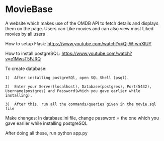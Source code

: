# MovieBase
A website which makes use of the OMDB API to fetch details and displays them on the page. Users can Like movies and can also view most Liked movies by all users


How to setup Flask: https://www.youtube.com/watch?v=QjtW-wnXlUY

How to install postgreSQL: https://www.youtube.com/watch?v=e1MwsT5FJRQ

To create database:
```
1)  After installing postgreSQl, open SQL Shell (psql).

2)  Enter your Server(localhost), Database(postgres), Port(5432), Username(postgres) and Password(which you gave earlier while installing).

3)  After this, run all the commands/queries given in the movie.sql file
```

Make changes: In database.ini file, change password = the one which you gave earlier while installing postgreSQL

After doing all these, run python app.py
